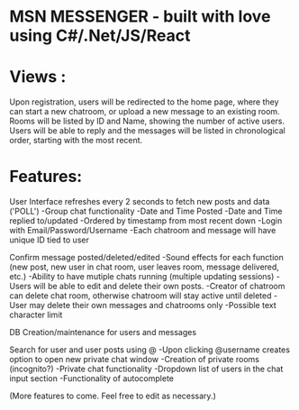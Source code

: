 # MSN MESSENGER - built with love using C#/.Net/JS/React


# Views :
   
Upon registration, users will be redirected to the home page, where they can start a new chatroom, or upload a new message to an existing room. Rooms will be listed by ID and Name, showing the number of active users. Users will be able to reply and the messages will be listed in chronological order, starting with the most recent.
   
   
# Features:

   User Interface refreshes every 2 seconds to fetch new posts and data ('POLL')
   -Group chat functionality
   -Date and Time Posted
   -Date and Time replied to/updated
   -Ordered by timestamp from most recent down
   -Login with Email/Password/Username
   -Each chatroom and message will have unique ID tied to user
   
   Confirm message posted/deleted/edited
   -Sound effects for each function (new post, new user in chat room, user leaves room, message delivered, etc.)
   -Ability to have mutiple chats running (multiple updating sessions)
   -Users will be able to edit and delete their own posts. 
   -Creator of chatroom can delete chat room, otherwise chatroom will stay active until deleted
   -User may delete their own messages and chatrooms only
   -Possible text character limit
   
   DB Creation/maintenance for users and messages
   
   Search for user and user posts using @<username>
   -Upon clicking @username creates option to open new private chat window
   -Creation of private rooms (incognito?)
   -Private chat functionality
   -Dropdown list of users in the chat input section
   -Functionality of autocomplete
   
   (More features to come. Feel free to edit as necessary.)
